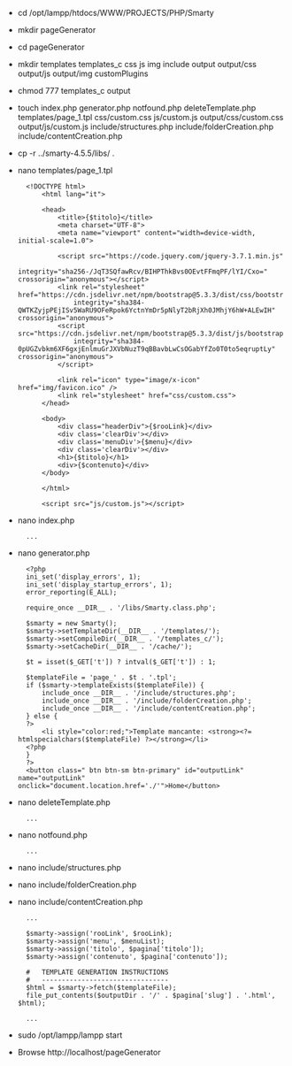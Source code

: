 - cd /opt/lampp/htdocs/WWW/PROJECTS/PHP/Smarty
- mkdir pageGenerator
- cd pageGenerator

- mkdir templates templates_c css js img include output output/css output/js output/img customPlugins
- chmod 777 templates_c output
- touch index.php generator.php notfound.php deleteTemplate.php templates/page_1.tpl css/custom.css js/custom.js output/css/custom.css output/js/custom.js include/structures.php include/folderCreation.php include/contentCreation.php

- cp -r ../smarty-4.5.5/libs/ .

- nano templates/page_1.tpl

        <!DOCTYPE html>
            <html lang="it">

            <head>
                <title>{$titolo}</title>
                <meta charset="UTF-8">
                <meta name="viewport" content="width=device-width, initial-scale=1.0">

                <script src="https://code.jquery.com/jquery-3.7.1.min.js"
                    integrity="sha256-/JqT3SQfawRcv/BIHPThkBvs0OEvtFFmqPF/lYI/Cxo=" crossorigin="anonymous"></script>
                <link rel="stylesheet" href="https://cdn.jsdelivr.net/npm/bootstrap@5.3.3/dist/css/bootstrap.min.css"
                    integrity="sha384-QWTKZyjpPEjISv5WaRU9OFeRpok6YctnYmDr5pNlyT2bRjXh0JMhjY6hW+ALEwIH" crossorigin="anonymous">
                <script src="https://cdn.jsdelivr.net/npm/bootstrap@5.3.3/dist/js/bootstrap.min.js"
                    integrity="sha384-0pUGZvbkm6XF6gxjEnlmuGrJXVbNuzT9qBBavbLwCsOGabYfZo0T0to5eqruptLy" crossorigin="anonymous">
                </script>

                <link rel="icon" type="image/x-icon" href="img/favicon.ico" />
                <link rel="stylesheet" href="css/custom.css">
            </head>

            <body>
                <div class="headerDiv">{$rooLink}</div>
                <div class='clearDiv'></div>
                <div class='menuDiv'>{$menu}</div>
                <div class='clearDiv'></div>
                <h1>{$titolo}</h1>
                <div>{$contenuto}</div>
            </body>

            </html>

            <script src="js/custom.js"></script>

- nano index.php

        ...

- nano generator.php

        <?php
        ini_set('display_errors', 1);
        ini_set('display_startup_errors', 1);
        error_reporting(E_ALL);

        require_once __DIR__ . '/libs/Smarty.class.php';

        $smarty = new Smarty();
        $smarty->setTemplateDir(__DIR__ . '/templates/');
        $smarty->setCompileDir(__DIR__ . '/templates_c/');
        $smarty->setCacheDir(__DIR__ . '/cache/');

        $t = isset($_GET['t']) ? intval($_GET['t']) : 1;

        $templateFile = 'page_' . $t . '.tpl';
        if ($smarty->templateExists($templateFile)) {
            include_once __DIR__ . '/include/structures.php';
            include_once __DIR__ . '/include/folderCreation.php';
            include_once __DIR__ . '/include/contentCreation.php';
        } else {
        ?>
            <li style="color:red;">Template mancante: <strong><?= htmlspecialchars($templateFile) ?></strong></li>
        <?php
        }
        ?>
        <button class=" btn btn-sm btn-primary" id="outputLink" name="outputLink" onclick="document.location.href='./'">Home</button>

- nano deleteTemplate.php

        ...

- nano notfound.php

        ...

- nano include/structures.php 
- nano include/folderCreation.php 
- nano include/contentCreation.php

        ...

        $smarty->assign('rooLink', $rooLink);
        $smarty->assign('menu', $menuList);
        $smarty->assign('titolo', $pagina['titolo']);
        $smarty->assign('contenuto', $pagina['contenuto']);

        #   TEMPLATE GENERATION INSTRUCTIONS
        #   --------------------------------
        $html = $smarty->fetch($templateFile);
        file_put_contents($outputDir . '/' . $pagina['slug'] . '.html', $html);

        ...


- sudo /opt/lampp/lampp start

- Browse http://localhost/pageGenerator

